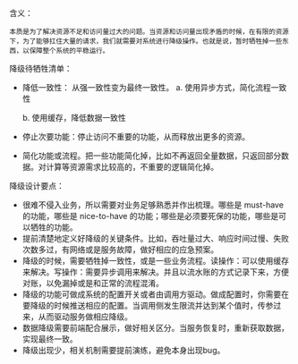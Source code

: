 含义：

    本质是为了解决资源不足和访问量过大的问题。当资源和访问量出现矛盾的时候，在有限的资源下，为了能够扛住大量的请求，我们就需要对系统进行降级操作。也就是说，暂时牺牲掉一些东西，以保障整个系统的平稳运行。

降级待牺牲清单：

* 降低一致性： 从强一致性变为最终一致性。
     a. 使用异步方式，简化流程一致性

     b. 使用缓存，降低数据一致性

* 停止次要功能：停止访问不重要的功能，从而释放出更多的资源。
* 简化功能或流程。把一些功能简化掉，比如不再返回全量数据，只返回部分数据。对计算等资源需求比较高的，不重要的逻辑简化掉。

降级设计要点：

* 很难不侵入业务，所以需要对业务足够熟悉并作出梳理。哪些是 must-have 的功能，哪些是 nice-to-have 的功能；哪些是必须要死保的功能，哪些是可以牺牲的功能。
* 提前清楚地定义好降级的关键条件。比如，吞吐量过大、响应时间过慢、失败次数多过，有网络或是服务故障，做好相应的应急预案。
* 降级的时候，需要牺牲掉一致性，或是一些业务流程。读操作：可以使用缓存来解决。写操作：需要异步调用来解决。并且以流水账的方式记录下来，方便对账，以免漏掉或是和正常的流程混淆。
* 降级的功能可做成系统的配置开关或者由调用方驱动。做成配置时，你需要在要降级的时候推送相应的配置。当调用侧发生限流并达到某个值时，传参过来，从而驱动服务做相应降级。
* 数据降级需要前端配合展示，做好相关区分。当服务恢复时，重新获取数据，实现最终一致。
* 降级出现少，相关机制需要提前演练，避免本身出现bug。
